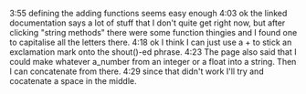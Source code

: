 3:55 defining the adding functions seems easy enough
4:03 ok the linked documentation says a lot of stuff that I don't quite get right now, but after clicking "string methods" there were some function thingies and I found one to capitalise all the letters there.
4:18 ok I think I can just use a + to stick an exclamation mark onto the shout()-ed phrase.
4:23 The page also said that I could make whatever a_number from an integer or a float into a string. Then I can concatenate from there.
4:29 since that didn't work I'll try and cocatenate a space in the middle.